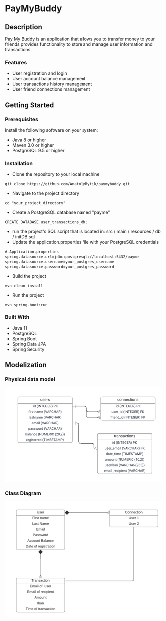 PayMyBuddy
========================

Description
------------
Pay My Buddy is an application that allows you to transfer money to your friends provides functionality to store and
manage user information and transactions.

### Features

- User registration and login
- User account balance management
- User transactions history management
- User friend connections management

Getting Started
------------

### Prerequisites

Install the following software on your system:

- Java 8 or higher
- Maven 3.0 or higher
- PostgreSQL 9.5 or higher

### Installation

- Clone the repository to your local machine

```
git clone https://github.com/AnatolyRytik/paymybuddy.git
```

- Navigate to the project directory

```
cd "your_project_directory"
```

- Create a PostgreSQL database named "payme"

```
CREATE DATABASE user_transactions_db;
```

- run the project's SQL script that is located in: src / main / resources / db / initDB.sql
- Update the application.properties file with your PostgreSQL credentials

```
# Application.properties
spring.datasource.url=jdbc:postgresql://localhost:5432/payme
spring.datasource.username=your_postgres_username
spring.datasource.password=your_postgres_password
```

- Build the project

```
mvn clean install
```

- Run the project

```
mvn spring-boot:run
```

### Built With

- Java 11
- PostgreSQL
- Spring Boot
- Spring Data JPA
- Spring Security

## Modelization

### Physical data model

![MPD](dataModel.jpeg)

### Class Diagram

![Diagram](UML.jpeg)
